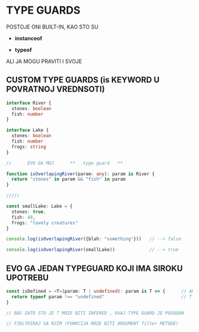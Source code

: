 # TYPE GUARDS

POSTOJE ONI BUILT-IN, KAO STO SU

- **instanceof**

- **typeof**

ALI JA MOGU PRAVITI I SVOJE

## CUSTOM TYPE GUARDS (is KEYWORD U POVRATNOJ VREDNSOTI)

```typescript
interface River {
  stones: boolean
  fish: number
}

interface Lake {
  stones: boolean
  fish: number
  frogs: string
}

//      EVO GA MOJ      **   type guard   **

function isOverlapingRiver(param: any): param is River {
  return "stones" in param && "fish" in param
}

/////

const smallLake: Lake = {
  stones: true,
  fish: 48,
  frogs: "lovely creatures"
}

console.log(isOverlapingRiver({blah: "something"}))   // --> false

console.log(isOverlapingRiver(smallLake))             // --> true
```

## EVO GA JEDAN TYPEGUARD KOJI IMA SIROKU UPOTREBU

```typescript
const isDefined = <T>(param: T | undefined): param is T => {      // AKO SE KOD FUNKCIJA T- U NISTA NE PROSLEDI
  return typeof param !== "undefined"                             // T JE INFERED (MISLIM DA OVO SAMO VAZI ZA FUNKCIJE)
} 

// BAS ZATO STO JE T MOZE BITI INFERED , OVAJ TYPE GUARD JE POGODAN

// FIKLTRIRAJ SA NJIM (FUNKCIJA MOZE BITI ARGUMENT filter METODE)

```


